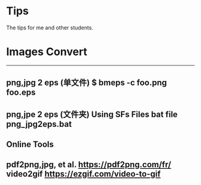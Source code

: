 # Tips
The tips for me and other students.

# Images Convert
---
png,jpg 2 eps (单文件)   \$ bmeps -c foo.png foo.eps
---
png,jpe 2 eps  (文件夹)  Using SFs Files bat file png\_jpg2eps.bat
---
Online Tools 
---
pdf2png,jpg, et al.   https://pdf2png.com/fr/
video2gif             https://ezgif.com/video-to-gif
---


